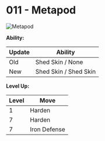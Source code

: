 # 011 - Metapod
![][011]

**Ability:**

Update | Ability
---    | ---
Old    | Shed Skin / None
New    | Shed Skin / Shed Skin

**Level Up:**

Level | Move
---   | ---
  1   | Harden
  7   | Harden
  7   | Iron Defense



[011]: https://raw.githubusercontent.com/PokeAPI/sprites/master/sprites/pokemon/11.png "Metapod"
